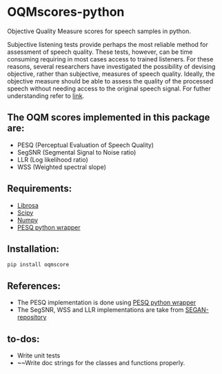 # OQMscores-python
Objective Quality Measure scores for speech samples in python.

Subjective listening tests provide perhaps the most reliable method for assessment of speech quality. These tests, however, can be time consuming requiring in most cases access to trained listeners. For these reasons, several researchers have investigated the possibility of devising objective, rather than subjective, measures of speech quality. Ideally, the objective measure should be able to assess the quality of the processed speech without needing access to the original speech signal. For futher understanding refer to [link](https://ecs.utdallas.edu/loizou/cimplants/quality_assessment_chapter.pdf).

## The OQM scores implemented in this package are:
- PESQ (Perceptual Evaluation of Speech Quality)
- SegSNR (Segmental Signal to Noise ratio)
- LLR (Log likelihood ratio)
- WSS (Weighted spectral slope)

## Requirements:

- [Librosa](https://pypi.org/project/librosa/)
- [Scipy](https://pypi.org/project/scipy/)
- [Numpy](https://pypi.org/project/numpy/)
- [PESQ python wrapper](https://github.com/ludlows/python-pesq/tree/master/pesq)

## Installation:

```pip install oqmscore```

## References:

- The PESQ implementation is done using [PESQ python wrapper](https://github.com/ludlows/python-pesq/tree/master/pesq)
- The SegSNR, WSS and LLR implementations are take from [SEGAN-repository](https://github.com/santi-pdp/segan_pytorch/blob/master/segan/utils.py)

## to-dos:
- Write unit tests
- ~~Write doc strings for the classes and functions properly.
